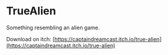 # TrueAlien
Something resembling an alien game.

Download on itch: [https://captaindreamcast.itch.io/true-alien](https://captaindreamcast.itch.io/true-alien)
